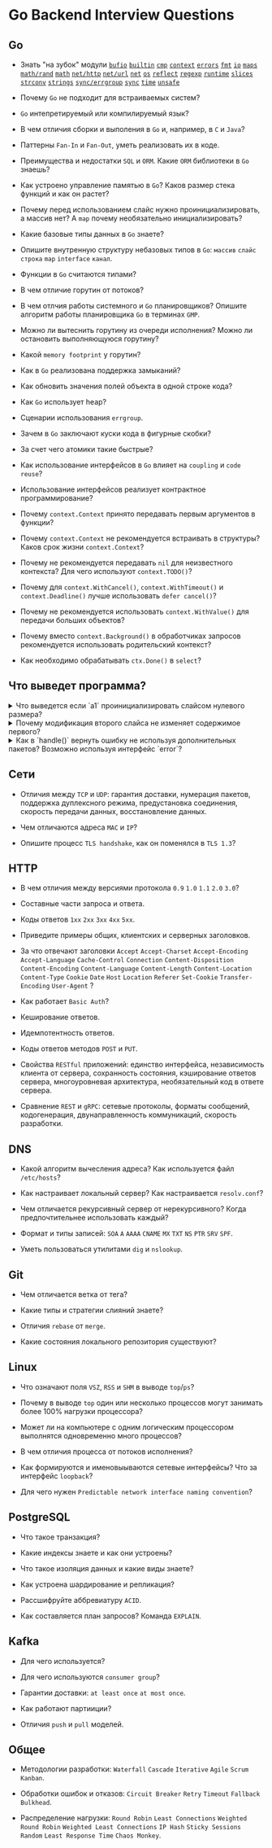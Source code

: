 # Go Backend Interview Questions

## Go

* Знать "на зубок" модули
[`bufio`](https://pkg.go.dev/bufio)
[`builtin`](https://pkg.go.dev/builtin)
[`cmp`](https://pkg.go.dev/cmp)
[`context`](https://pkg.go.dev/context)
[`errors`](https://pkg.go.dev/errors)
[`fmt`](https://pkg.go.dev/fmt)
[`io`](https://pkg.go.dev/io)
[`maps`](https://pkg.go.dev/maps)
[`math/rand`](https://pkg.go.dev/math/rand)
[`math`](https://pkg.go.dev/math)
[`net/http`](https://pkg.go.dev/net/http)
[`net/url`](https://pkg.go.dev/net/url)
[`net`](https://pkg.go.dev/net)
[`os`](https://pkg.go.dev/os)
[`reflect`](https://pkg.go.dev/reflect)
[`regexp`](https://pkg.go.dev/regexp)
[`runtime`](https://pkg.go.dev/runtime)
[`slices`](https://pkg.go.dev/slices)
[`strconv`](https://pkg.go.dev/strconv)
[`strings`](https://pkg.go.dev/strings)
[`sync/errgroup`](https://pkg.go.dev/golang.org/x/sync/errgroup)
[`sync`](https://pkg.go.dev/sync)
[`time`](https://pkg.go.dev/time)
[`unsafe`](https://pkg.go.dev/unsafe)

* Почему `Go` не подходит для встраиваемых систем?

* `Go` интепретируемый или компилируемый язык?

* В чем отличия сборки и выполения в `Go` и, например, в `C` и `Java`?

* Паттерны `Fan-In` и `Fan-Out`, уметь реализовать их в коде.

* Преимущества и недостатки `SQL` и `ORM`. Какие `ORM` библиотеки в `Go` знаешь?

* Как устроено управление памятью в `Go`? Каков размер стека функций и как он растет?

* Почему перед использованием слайс нужно проинициализировать, а массив нет? А `map` почему необязательно инициализировать?

* Какие базовые типы данных в `Go` знаете?

* Опишите внутренную структуру небазовых типов в `Go`: `массив` `слайс` `строка` `map` `interface` `канал`.

* Функции в `Go` считаются типами?

* В чем отличие горутин от потоков?

* В чем отлчия работы системного и `Go` планировщиков? Опишите алгоритм работы планировщика `Go` в терминах `GMP`.

* Можно ли вытеснить горутину из очереди исполнения? Можно ли остановить выполняющуюся горутину?

* Какой `memory footprint` у горутин?

* Как в `Go` реализована поддержка замыканий?

* Как обновить значения полей объекта в одной строке кода?
  
* Как `Go` использует heap?

* Сценарии использования `errgroup`.

* Зачем в `Go` заключают куски кода в фигурные скобки?

* За счет чего атомики такие быстрые?

* Как использование интерфейсов в `Go` влияет на `coupling` и `code reuse`?

* Использование интерфейсов реализует контрактное программирование?

* Почему `context.Context` принято передавать первым аргументов в функции?

* Почему `context.Context` не рекомендуется встраивать в структуры? Каков срок жизни `context.Context`?

* Почему не рекомендуется передавать `nil` для неизвестного контекста? Для чего используют `context.TODO()`?

* Почему для `context.WithCancel()`, `context.WithTimeout()` и `context.Deadline()` лучше использовать `defer cancel()`?

* Почему не рекомендуется использовать `context.WithValue()` для передачи больших объектов?

* Почему вместо `context.Background()` в обработчиках запросов рекомендуется использовать родительский контекст?

* Как необходимо обрабатывать `ctx.Done()` в `select`?

## Что выведет программа?

<details>

<summary>
Что выведется если `a1` проинициализировать слайсом нулевого размера?
</summary>

```go
a1 := make([]int, 0, 10)
a1 = append(a1, []int{1, 2, 3, 4, 5}...)
a2 = append(a1, 6)
a3 = append(a1, 7)
fmt.Println(a1, a2, a3)
```

</details>

<details>

<summary>Почему модификация второго слайса не изменяет содержимое первого?</summary>

```go
func main() {
	first := []int{10, 20, 30, 40, 50}
	second := make([]*int, len(first))
	for i, v := range first {
		second[i] = &v
		*second[i] *= 10
	}
	fmt.Println(first)
	fmt.Println(*second[0], *second[1], *second[2], *second[3], *second[4])
}
```

</details>

<details>

<summary>Как в `handle()` вернуть ошибку не используя дополнительных пакетов? Возможно используя интерфейс `error`?</summary>
  
```go
func main() {
  println(handle())
}

func handle() error {
  ...
}
```

</details>

## Сети

* Отличия между `TCP` и `UDP`: гарантия доставки, нумерация пакетов, поддержка дуплексного режима, предустановка соединения, скорость передачи данных, восстановление данных.

* Чем отличаются адреса `MAC` и `IP`?

* Опишите процесс `TLS handshake`, как он поменялся в `TLS 1.3`?

## HTTP

* В чем отличия между версиями протокола `0.9` `1.0` `1.1` `2.0` `3.0`?

* Составные части запроса и ответа.

* Коды ответов `1xx` `2xx` `3xx` `4xx` `5xx`.

* Приведите примеры общих, клиентских и серверных заголовков.

* За что отвечают заголовки `Accept` `Accept-Charset` `Accept-Encoding` `Accept-Language` `Cache-Control` `Connection` `Content-Disposition` `Content-Encoding` `Content-Language` `Content-Length` `Content-Location` `Content-Type` `Cookie` `Date` `Host` `Location` `Referer` `Set-Cookie` `Transfer-Encoding` `User-Agent` ?

* Как работает `Basic Auth`?

* Кеширование ответов.

* Идемпотентность ответов.

* Коды ответов методов `POST` и `PUT`.

* Свойства `RESTful` приложений: единство интерфейса, независимость клиента от сервера, сохранность состояния, кэширование ответов сервера, многоуровневая архитектура, необязательный код в ответе сервера.

* Сравнение `REST` и `gRPC`: сетевые протоколы, форматы сообщений, кодогенерация, двунаправленность коммуникаций, скорость разработки.

## DNS

* Какой алгоритм вычесления адреса? Как используется файл `/etc/hosts`?

* Как настраивает локальный сервер? Как настраивается `resolv.conf`?

* Чем отличается рекурсивный сервер от нерекурсивного? Когда предпочтительнее использовать каждый?

* Формат и типы записей: `SOA` `A` `AAAA` `CNAME` `MX` `TXT` `NS` `PTR` `SRV` `SPF`.

* Уметь пользоваться утилитами `dig` и `nslookup`.

## Git

* Чем отличается ветка от тега?

* Какие типы и стратегии слияний знаете?

* Отличия `rebase` от `merge`.

* Какие состояния локального репозитория существуют?

## Linux

* Что означают поля `VSZ`, `RSS` и `SHM` в выводе `top`/`ps`?

* Почему в выводе `top` один или несколько процессов могут занимать более 100% нагрузки процессора?

* Может ли на компьютере с одним логическим процессором выполнятся одновременно много процессов?

* В чем отличия процесса от потоков исполнения?

* Как формируются и именовыываются сетевые интерфейсы? Что за интерфейс `loopback`?

* Для чего нужен `Predictable network interface naming convention`?

## PostgreSQL

* Что такое транзакция?

* Какие индексы знаете и как они устроены?

* Что такое изоляция данных и какие виды знаете?

* Как устроена шардирование и репликация?

* Рассшифруйте аббревиатуру `ACID`.

* Как составляется план запросов? Команда `EXPLAIN`.

## Kafka

* Для чего используется?

* Для чего используются `consumer group`?

* Гарантии доставки: `at least once` `at most once`.

* Как работают партииции?

* Отличия `push` и `pull` моделей.

## Общее

* Методологии разработки: `Waterfall` `Cascade` `Iterative` `Agile` `Scrum` `Kanban`.

* Обработки ошибок и отказов: `Circuit Breaker` `Retry` `Timeout` `Fallback` `Bulkhead`.

* Распределение нагрузки: `Round Robin` `Least Connections` `Weighted Round Robin` `Weighted Least Connections` `IP Hash` `Sticky Sessions` `Random` `Least Response Time` `Chaos Monkey`.
